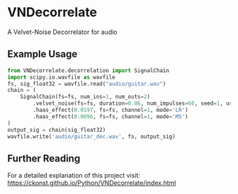 # VNDecorrelate
A Velvet-Noise Decorrelator for audio

## Example Usage

```python
from VNDecorrelate.decorrelation import SignalChain
import scipy.io.wavfile as wavfile
fs, sig_float32 = wavfile.read("audio/guitar.wav")
chain = (
    SignalChain(fs=fs, num_ins=1, num_outs=2)
        .velvet_noise(fs=fs, duration=0.06, num_impulses=60, seed=1, use_log_distribution=False)
        .haas_effect(0.0197, fs=fs, channel=1, mode='LR')
        .haas_effect(0.0096, fs=fs, channel=1, mode='MS')
)
output_sig = chain(sig_float32)
wavfile.write('audio/guitar_dec.wav', fs, output_sig)
```

## Further Reading

For a detailed explanation of this project visit: https://ckonst.github.io/Python/VNDecorrelate/index.html